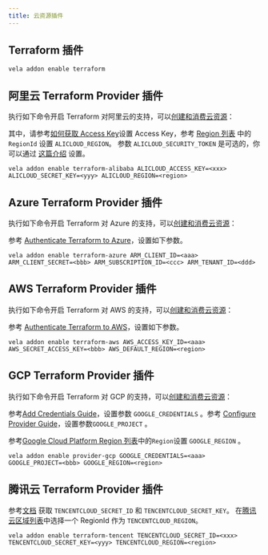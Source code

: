 ```yaml
---
title: 云资源插件
---
```


## Terraform 插件
  ```shell
  vela addon enable terraform
  ```

## 阿里云 Terraform Provider 插件

执行如下命令开启 Terraform 对阿里云的支持，可以[创建和消费云资源](../../end-user/components/cloud-services/provision-and-consume-cloud-services)：

其中，请参考[如何获取 Access Key](https://help.aliyun.com/knowledge_detail/38738.html)设置 Access Key，参考 [Region 列表](https://www.alibabacloud.com/help/doc-detail/72379.htm) 中的 `RegionId` 设置 `ALICLOUD_REGION`。
参数 `ALICLOUD_SECURITY_TOKEN` 是可选的，你可以通过 [这篇介绍](https://www.alibabacloud.com/help/zh/doc-detail/28756.htm) 设置。

  ```shell
  vela addon enable terraform-alibaba ALICLOUD_ACCESS_KEY=<xxx> ALICLOUD_SECRET_KEY=<yyy> ALICLOUD_REGION=<region>
  ```

## Azure Terraform Provider 插件

执行如下命令开启 Terraform 对 Azure 的支持，可以[创建和消费云资源](../../end-user/components/cloud-services/provision-and-consume-cloud-services)：

参考 [Authenticate Terraform to Azure](https://docs.microsoft.com/en-us/azure/developer/terraform/authenticate-to-azure?tabs=bash)，设置如下参数。

  ```shell
  vela addon enable terraform-azure ARM_CLIENT_ID=<aaa> ARM_CLIENT_SECRET=<bbb> ARM_SUBSCRIPTION_ID=<ccc> ARM_TENANT_ID=<ddd>
  ```

## AWS Terraform Provider 插件

执行如下命令开启 Terraform 对 AWS 的支持，可以[创建和消费云资源](../../end-user/components/cloud-services/provision-and-consume-cloud-services)：

参考 [Authenticate Terraform to AWS](https://registry.terraform.io/providers/hashicorp/aws/latest/docs#environment-variables)，设置如下参数。

  ```shell
  vela addon enable terraform-aws AWS_ACCESS_KEY_ID=<aaa> AWS_SECRET_ACCESS_KEY=<bbb> AWS_DEFAULT_REGION=<region>
  ```

## GCP Terraform Provider 插件

  执行如下命令开启 Terraform 对 GCP 的支持，可以[创建和消费云资源](../../end-user/components/cloud-services/provision-and-consume-cloud-services)：

  参考[Add Credentials Guide](https://registry.terraform.io/providers/hashicorp/google/latest/docs/guides/getting_started#adding-credentials)，设置参数 `GOOGLE_CREDENTIALS` 。参考 [Configure Provider Guide](https://registry.terraform.io/providers/hashicorp/google/latest/docs/guides/getting_started#configuring-the-provider)，设置参数`GOOGLE_PROJECT` 。

  参考[Google Cloud Platform Region 列表](https://cloud.google.com/compute/docs/regions-zones)中的`Region`设置 `GOOGLE_REGION` 。

```shell
vela addon enable provider-gcp GOOGLE_CREDENTIALS=<aaa> GOOGLE_PROJECT=<bbb> GOOGLE_REGION=<region>
```

## 腾讯云 Terraform Provider 插件

参考[文档](https://cloud.tencent.com/document/product/1213/67093) 获取 `TENCENTCLOUD_SECRET_ID` 和 `TENCENTCLOUD_SECRET_KEY`。
在[腾讯云区域列表](https://cloud.tencent.com/document/api/1140/40509#.E5.9C.B0.E5.9F.9F.E5.88.97.E8.A1.A8)中选择一个 RegionId 作为 `TENCENTCLOUD_REGION`。

  ```shell
  vela addon enable terraform-tencent TENCENTCLOUD_SECRET_ID=<xxx> TENCENTCLOUD_SECRET_KEY=<yyy> TENCENTCLOUD_REGION=<region>
  ```

